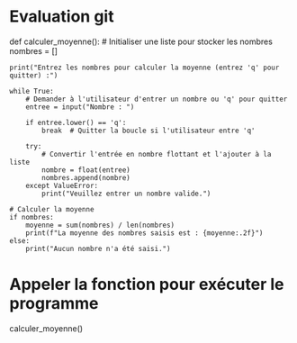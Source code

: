 # Evaluation git

def calculer_moyenne():
    # Initialiser une liste pour stocker les nombres
    nombres = []

    print("Entrez les nombres pour calculer la moyenne (entrez 'q' pour quitter) :")

    while True:
        # Demander à l'utilisateur d'entrer un nombre ou 'q' pour quitter
        entree = input("Nombre : ")

        if entree.lower() == 'q':
            break  # Quitter la boucle si l'utilisateur entre 'q'

        try:
            # Convertir l'entrée en nombre flottant et l'ajouter à la liste
            nombre = float(entree)
            nombres.append(nombre)
        except ValueError:
            print("Veuillez entrer un nombre valide.")

    # Calculer la moyenne
    if nombres:
        moyenne = sum(nombres) / len(nombres)
        print(f"La moyenne des nombres saisis est : {moyenne:.2f}")
    else:
        print("Aucun nombre n'a été saisi.")

# Appeler la fonction pour exécuter le programme
calculer_moyenne()

